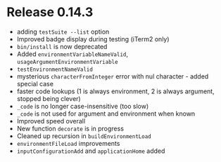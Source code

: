 # Release 0.14.3

- adding `testSuite --list` option
- Improved badge display during testing (iTerm2 only)
- `bin/install` is now deprecated
- Added `environmentVariableNameValid`, `usageArgumentEnvironmentVariable`
- `testEnvironmentNameValid`
- mysterious `characterFromInteger` error with nul character - added special case
- faster code lookups (1 is always environment, 2 is always argument, stopped being clever)
- `_code` is no longer case-insensitive (too slow)
- `_code` is not used for argument and environment when known
- Improved speed overall
- New function `decorate` is in progress
- Cleaned up recursion in `buildEnvironmentLoad`
- `environmentFileLoad` improvements
- `inputConfigurationAdd` and `applicationHome` added
